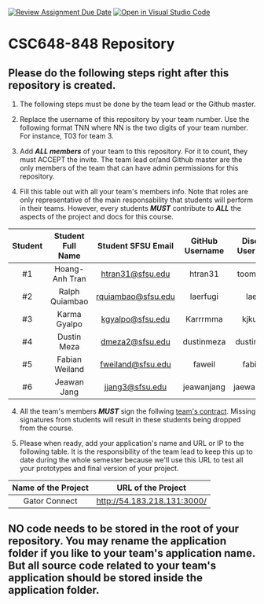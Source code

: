[![Review Assignment Due Date](https://classroom.github.com/assets/deadline-readme-button-24ddc0f5d75046c5622901739e7c5dd533143b0c8e959d652212380cedb1ea36.svg)](https://classroom.github.com/a/1Ql2EhFc)
[![Open in Visual Studio Code](https://classroom.github.com/assets/open-in-vscode-718a45dd9cf7e7f842a935f5ebbe5719a5e09af4491e668f4dbf3b35d5cca122.svg)](https://classroom.github.com/online_ide?assignment_repo_id=13784549&assignment_repo_type=AssignmentRepo)
# CSC648-848 Repository

## Please do the following steps right after this repository is created.

1. The following steps must be done by the team lead or the Github master.

2. Replace the username of this repository by your team number. Use the following format TNN where NN is the two digits of your team number. For instance, T03 for team 3.

2. Add ***ALL members*** of your team to this repository. For it to count, they must ACCEPT the invite. The team lead or/and Github master are the only members of the team that can have admin permissions for this repository.

3. Fill this table out with all your team's members info. Note that roles are only representative of the main responsability that students will perform in their teams. However, every students ***MUST*** contribute to ***ALL*** the aspects of the project and docs for this course.


| Student      | Student Full Name |Student SFSU Email | GitHub Username |  Discord Username  |           Role           |
|    :---:     |   :---:           |       :---:       |     :---:       |        :---:       |          :---:           |
|      #1      |   Hoang-Anh Tran  | htran31@sfsu.edu  |     htran31     |     toom8820       |       Team-lead          |
|      #2      |   Ralph Quiambao  | rquiambao@sfsu.edu|     laerfugi    |     laerfu         |       Frontend-lead      |
|      #3      |   Karma Gyalpo    |  kgyalpo@sfsu.edu |     Karrrmma    |      kjkungg       |       Backend-lead       |
|      #4      |   Dustin Meza     | dmeza2@sfsu.edu   |     dustinmeza  |     dustinmeza     |       Database-admin     |
|      #5      |   Fabian Weiland  | fweiland@sfsu.edu |     faweil      |     fabiweil       |       Github-master      |
|      #6      |   Jeawan Jang     | jjang3@sfsu.edu   |     jeawanjang  |     jaewan3951     |       Docs-editor        |


4. All the team's members ***MUST*** sign the follwing [team's contract](https://forms.gle/dxATAsa9isXKbcBn7). Missing signatures from students will result in these students being dropped from the course.

4. Please when ready, add your application's name and URL or IP to the following table. It is the responsibility of the team lead to keep this up to date during the whole semester because we'll use this URL to test all your prototypes and final version of your project.

|             Name of the Project               |                            URL of the Project                          |
|                    :---:                      |                                 :---:                                  |
|               Gator Connect                   |                http://54.183.218.131:3000/           |                                                        


## NO code needs to be stored in the root of your repository. You may rename the application folder if you like to your team's application name. But all source code related to your team's application should be stored inside the application folder.

